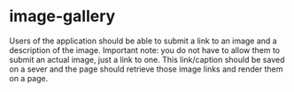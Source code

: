 # image-gallery

Users of the application should be able to submit a link to an image and a description of the image. Important note: you do not have to allow them to submit an actual image, just a link to one. This link/caption should be saved on a sever and the page should retrieve those image links and render them on a page.
